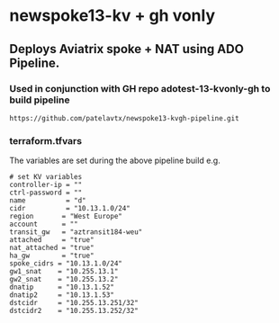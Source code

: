 # newspoke13-kv + gh vonly

##  Deploys Aviatrix spoke + NAT using ADO Pipeline.

### Used in conjunction with GH repo adotest-13-kvonly-gh to build pipeline

```
https://github.com/patelavtx/newspoke13-kvgh-pipeline.git
```


### terraform.tfvars 

The variables are set during the above pipeline build e.g.
```
# set KV variables
controller-ip = ""
ctrl-password = ""
name          = "d"
cidr          = "10.13.1.0/24"
region       = "West Europe"
account      = ""
transit_gw   = "aztransit184-weu"
attached     = "true"
nat_attached = "true"
ha_gw        = "true"
spoke_cidrs = "10.13.1.0/24"
gw1_snat    = "10.255.13.1"
gw2_snat    = "10.255.13.2"
dnatip      = "10.13.1.52"
dnatip2     = "10.13.1.53"
dstcidr     = "10.255.13.251/32"
dstcidr2    = "10.255.13.252/32"
```
